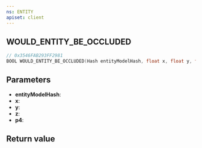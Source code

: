 ```yaml
---
ns: ENTITY
apiset: client
---
```

## WOULD_ENTITY_BE_OCCLUDED

```c
// 0x3546FAB293FF2981
BOOL WOULD_ENTITY_BE_OCCLUDED(Hash entityModelHash, float x, float y, float z, BOOL p4);
```


## Parameters
* **entityModelHash**:
* **x**:
* **y**:
* **z**:
* **p4**:

## Return value